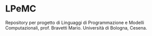 # LPeMC
Repository per progetto di Linguaggi di Programmazione e Modelli Computazionali, prof. Bravetti Mario. Università di Bologna, Cesena.
